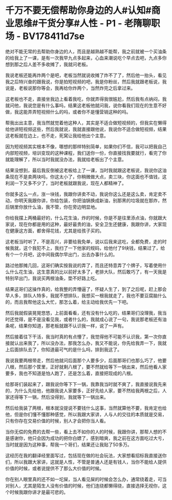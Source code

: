 # 千万不要无偿帮助你身边的人#认知#商业思维#干货分享#人性 - P1 - 老隋聊职场 - BV178411d7se

绝对不能无常的去帮助你身边的人，而且是越熟越不能帮，我之前就被一个买油条的给我上了一课，是有一次我早九点多起来，心血来潮说吃个早点去吧，九点多你想到那之后人差不多收摊了，我就问老板。

我说老板还能再炸两个是吧，老板当然就说收摊了炸不了了，然后他一抬头，看见我之后特兴奋的跟我说，你是拍短视频的吧，我是你粉丝，然后我就跟老板说，我说是，老板说那你等会，我再给你炸两个，当然炸完之后拿过来。

这老板也不走，直接坐我边上看着我吃，你就弄得我很尴尬，然后我有点纳闷，我就问他，我说您是有什么事吗，结果这老板他就问我，说你看我们现在的生意不好做，我这能弄弄短视频什么的吗，或者你不是懂营销这种的吗。

帮我出出主意，我当然就觉着他这种人，其实是不适合做短视频的，但我实在懒得给他讲短视频这些，然后我就说，我就直接跟他说，我说你不适合做短视频，结果这老板就在边上，也不走，死窝让我给他出个主意。

因为短视频其实根本不像，哪想的那样特别简单，如果你们不信，我可以把我自己内部短视频，培训变现的这种课程，我们送你一份，你直接找我要就行，看完了你就能理解了，所以当时我就没办法，我就给老板出了个主意。

结果没想到，最后我反倒被这老板给上了一课，当时我就跟这老板说，我说你这油条现在不是卖两块吗，你这太小了，你稍微做大点，卖三块，你这面也不值钱，这利润一下又多不少了，当时老板就跟我说，现在人都精神了。

你就多这么一点，涨一块钱，我跟你讲卖不动，我说你这么还是这么卖，肯定卖不动，你明天我跟你讲，你给包装，你把油锅换成新油，别那黑的垃圾就在那炸，然后锅里你放什么油，我不管，你在旁边明显地。

你给我摆上两桶最好的，什么花生油，炸的时候，你是不是往里添点油，你就跟大家说，现在你都是用的这种，最好最贵的油，安全卫生还健康，我跟你讲，大家现在健康这方面，都舍得花钱，尤其是给孩子买的。

这老板当时听了，不是高兴，非要给我免单，说以后我来这吃，全都免费，走的时候我就，这个我犯不上，我扫了一下他家的规码，给他付了9块钱，结果过了，给有个一个月吧，这中间我偶尔早出门，出去办事什么的。

路过他那摊几回，这哥们确实按我说的弄了，而且还特意弄了个牌子，写着使用什么什么花生油，这生意真的比以前好太多了，老排大队，然后敢巧了，有一天我是特别早出门，我说买两根油条，垫不好路上吃。

结果这哥们这操作真的，给我整的弄懵逼了，怀疑人生了，到了之后呢，赶上那会早人多，排队人特多，我就不想排队，我想买一根我就走了，我也不要豆腐脑什么的，而且我帮他这么大忙，那怎么着，给主动给我优先一下吧。

然后我就假装晃晃悠悠，上前面看看，还有没有什么吃的，结果哥们没理我，我当时还觉得，是不是没看见我，或者什么的，我就成心说了一句，我说那老板还有油条呢，结果你知道，那老板就跟不认识我一样，说了一声有。

然后接着往下干活，我当时真的有点懵了，我觉得他不可能不认识我，第一次你直接就认出来我了，所以没办法，那我怎么办，我又不能说，你先给我弄一下，我就上后面排队去了，你知道最可气的是什么吗，排到我这了。

我说我要两根带走，然后他就问后面那个人要多少，后面那哥们也那么巧了，他要八根，然后那个筐里，正好就剩八根了，要不然就给等下一锅出来，然后他看人家要多，我也不知道是怕人跑了，还是怎么着，直接把现成的八根。

给那哥们装起来了，跟我说你等下下一锅，我靠我当时就不爽了，我直接说我先来的，为什么先给他，他跟我说人家要多，正好先给人家，要不然给我两根之后，人家还得等下一锅，然后没得到，我就等下一锅出来。

然后给我装了两根，根本就没提说不要钱什么这事，当然就算他不要，我肯定也给他，但是你们懂不懂那种感觉，所以我跟大家讲，人与人的交往的本质就是交易，只有你存在交易价值的时候，别人才会把你当人看。

当你无偿的免费的去帮一些，看上去不如你的人的时候，我跟你讲，那帮人想的不是感谢你，他只会因为成功的把你白嫖了，感到暗爽，我之前在这方面吃过大亏，当时就是因为这种事，帮我一个哥们，结果还让我贴了50多万。

这经历在我的翻译经里面写过，包括现在做的社会玩法，大家想看招标我直接送你们，所以我跟大家讲，这就是人性，不管是普通人还是有钱人，当你不能给人提供价值的时候，或者说提供不了那么大价值的时候。

你在别人眼里真的还不如一坨屎，当人看见屎的时候会怎么办，通常绕着走，可当对别人，尤其是陌生人没有价值的时候，他们连绕都懒得绕，直接选择无视你，这个时候我跟你讲才是最可悲的。

